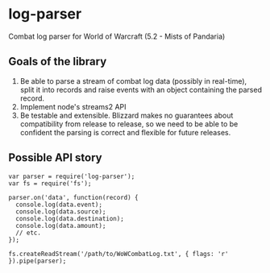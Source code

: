 # log-parser

Combat log parser for World of Warcraft (5.2 - Mists of Pandaria)

## Goals of the library

1. Be able to parse a stream of combat log data (possibly in real-time),
   split it into records and raise events with an object containing the
   parsed record.
2. Implement node's streams2 API
3. Be testable and extensible.  Blizzard makes no guarantees about
   compatibility from release to release, so we need to be able to be
   confident the parsing is correct and flexible for future releases.

## Possible API story

```
var parser = require('log-parser');
var fs = require('fs');

parser.on('data', function(record) {
  console.log(data.event);
  console.log(data.source);
  console.log(data.destination);
  console.log(data.amount);
  // etc.
});

fs.createReadStream('/path/to/WoWCombatLog.txt', { flags: 'r' }).pipe(parser);
```
